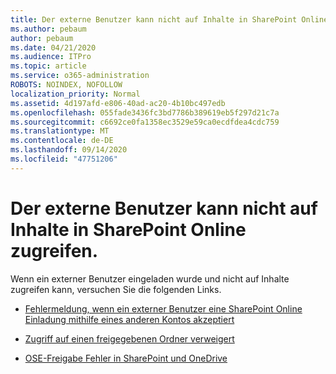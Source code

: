 ```yaml
---
title: Der externe Benutzer kann nicht auf Inhalte in SharePoint Online zugreifen.
ms.author: pebaum
author: pebaum
ms.date: 04/21/2020
ms.audience: ITPro
ms.topic: article
ms.service: o365-administration
ROBOTS: NOINDEX, NOFOLLOW
localization_priority: Normal
ms.assetid: 4d197afd-e806-40ad-ac20-4b10bc497edb
ms.openlocfilehash: 055fade3436fc3bd7786b389619eb5f297d21c7a
ms.sourcegitcommit: c6692ce0fa1358ec3529e59ca0ecdfdea4cdc759
ms.translationtype: MT
ms.contentlocale: de-DE
ms.lasthandoff: 09/14/2020
ms.locfileid: "47751206"
---
```

# <a name="external-user-is-unable-to-access-content-in-sharepoint-online"></a>Der externe Benutzer kann nicht auf Inhalte in SharePoint Online zugreifen.

Wenn ein externer Benutzer eingeladen wurde und nicht auf Inhalte zugreifen kann, versuchen Sie die folgenden Links.

- [Fehlermeldung, wenn ein externer Benutzer eine SharePoint Online Einladung mithilfe eines anderen Kontos akzeptiert](https://docs.microsoft.com/sharepoint/support/sharing-and-permissions/error-when-external-user-accepts-an-invitation-by-using-another-account)

- [Zugriff auf einen freigegebenen Ordner verweigert](https://docs.microsoft.com/sharepoint/support/sharing-and-permissions/cannot-access-shared-folder)

- [OSE-Freigabe Fehler in SharePoint und OneDrive](https://docs.microsoft.com/sharepoint/sharepoint-onedrive-error-message)

